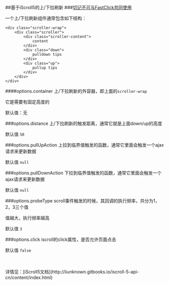 ##基于iScroll5的上/下拉刷新
###[切记不可与FastClick共同使用](http://xwenliang.cn/p/550179ce043d254915000001)

一个上/下拉刷新组件通常包含如下结构：

	<div class="scroller-wrap">
		<div class="scroller">
			<div class="scroller-content">
				content
			</div>
			<div class="down">
				pulldown tips
			</div>
			<div class="up">
				pullup tips
			</div>
		</div>
	</div>
	
####options.container
上/下拉刷新的外容器，即上面的`scroller-wrap`

它是需要有固定高度的

默认值：无


###options.distance
上/下拉刷新的触发距离，通常它就是上面down/up的高度

默认值 `50`

###options.pullUpAction
上拉到临界值触发的函数，通常它里面会触发一个ajax请求来更新数据

默认值 `null`

###options.pullDownAction
下拉到临界值触发的函数，通常它里面会触发一个ajax请求来更新数据

默认值 `null`

###options.probeType
scroll事件触发的时候，其回调的执行频率，共分为1，2，3三个值

值越大，执行频率越高

默认值 `3`

###options.click
iscroll的click属性，是否允许页面点击

默认值 `false`

<br>
<br>
详情见：[iScroll5文档](http://iiunknown.gitbooks.io/iscroll-5-api-cn/content/index.html)